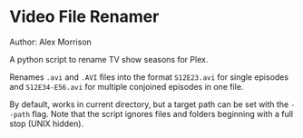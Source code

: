 # Video File Renamer #
Author: Alex Morrison

A python script to rename TV show seasons for Plex.

Renames `.avi` and `.AVI` files into the format `S12E23.avi` for single episodes and `S12E34-E56.avi` for multiple conjoined episodes in one file.

By default, works in current directory, but a target path can be set with the `--path` flag. Note that the script ignores files and folders beginning with a full stop (UNIX hidden).
